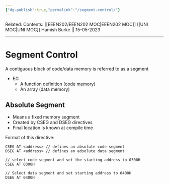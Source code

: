 ```yaml
---
{"dg-publish":true,"permalink":"/segment-control/"}
---
```


Related: 
Contents: [[EEEN202/EEEN202 MOC\|EEEN202 MOC]]
[[UNI MOC\|UNI MOC]]
Hamish Burke || 15-05-2023
***

# Segment Control

A contiguous block of code/data memory is referred to as a segment
- EG
	- A function definition (code memory)
	- An array (data memory)

## Absolute Segment

- Means a fixed memory segment
- Created by CSEG and DSEG directives
- Final location is known at compile time

Format of this directive:

```
CSEG AT <address> // defines an absolute code segment
DSEG AT <address> // defines an adsolute data segment
```

```
// select code segment and set the starting address to 0300H
CSEG AT 0300H 

// Select data segment and set starting address to 0400H
DSEG AT 0400H
```
